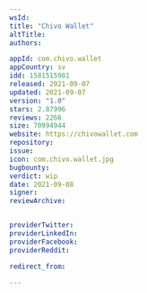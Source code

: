 ```yaml
---
wsId: 
title: "Chivo Wallet"
altTitle: 
authors:

appId: com.chivo.wallet
appCountry: sv
idd: 1581515981
released: 2021-09-07
updated: 2021-09-07
version: "1.0"
stars: 2.87996
reviews: 2266
size: 70994944
website: https://chivowallet.com
repository: 
issue: 
icon: com.chivo.wallet.jpg
bugbounty: 
verdict: wip
date: 2021-09-08
signer: 
reviewArchive:


providerTwitter: 
providerLinkedIn: 
providerFacebook: 
providerReddit: 

redirect_from:

---
```


